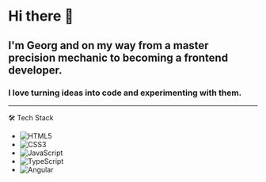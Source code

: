 # Hi there 👋

## I'm Georg and on my way from a master precision mechanic to becoming a frontend developer.
### I love turning ideas into code and experimenting with them.
<!--
**GeorgStrassberger/GeorgStrassberger** is a ✨ _special_ ✨ repository because its `README.md` (this file) appears on your GitHub profile.

Here are some ideas to get you started:

- 🔭 I’m currently working on ...
- 🌱 I’m currently learning ...
- 👯 I’m looking to collaborate on ...
- 🤔 I’m looking for help with ...
- 💬 Ask me about ...
- 📫 How to reach me: ...
- 😄 Pronouns: ...
- ⚡ Fun fact: ...
-->

<hr>  
🛠 Tech Stack
<ul>
  <li><img src="/assets/images/html.png" alt="HTML5"</li>
  <li><img src="/assets/images/html.png" alt="CSS3"</li>
  <li><img src="/assets/images/html.png" alt="JavaScript"</li>
  <li><img src="/assets/images/html.png" alt="TypeScript"</li>
  <li><img src="/assets/images/html.png" alt="Angular"</li>
 </ul

<hr>
